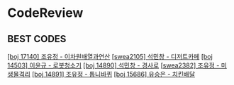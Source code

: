 # CodeReview

## BEST CODES

[[boj 17140] 조유정 - 이차원배열과연산](./0907_17140_이차원배열과연산/이차원_조유정.c)
[[swea2105] 석민창 - 디저트카페](./0921_2105_디저트카페/seokminchang_swea_2015.c)
[[boj 14503] 이윤규 - 로봇청소기](./0922_14503_로봇청소기/luniro_boj14503.c)
[[boj 14890] 석민창 - 경사로](./0928_14890_경사로/seokminchang_14890_경사로.c)
[[swea2382] 조유정 - 미생물격리](./0928_2382_미생물격리/yujeong_2382_미생물격리.c)
[[boj 14891] 조유정 - 톱니바퀴](./0929_14891_톱니바퀴/yujeong_14891_톱니바퀴.c)
[[boj 15686] 유승은 - 치킨배달](./1006_15686_치킨배달/sngn_15686_치킨배달.c)


